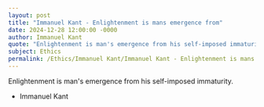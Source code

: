 ```yaml
---
layout: post
title: "Immanuel Kant - Enlightenment is mans emergence from"
date: 2024-12-28 12:00:00 -0000
author: Immanuel Kant
quote: "Enlightenment is man's emergence from his self-imposed immaturity."
subject: Ethics
permalink: /Ethics/Immanuel Kant/Immanuel Kant - Enlightenment is mans emergence from
---
```


Enlightenment is man's emergence from his self-imposed immaturity.

- Immanuel Kant
